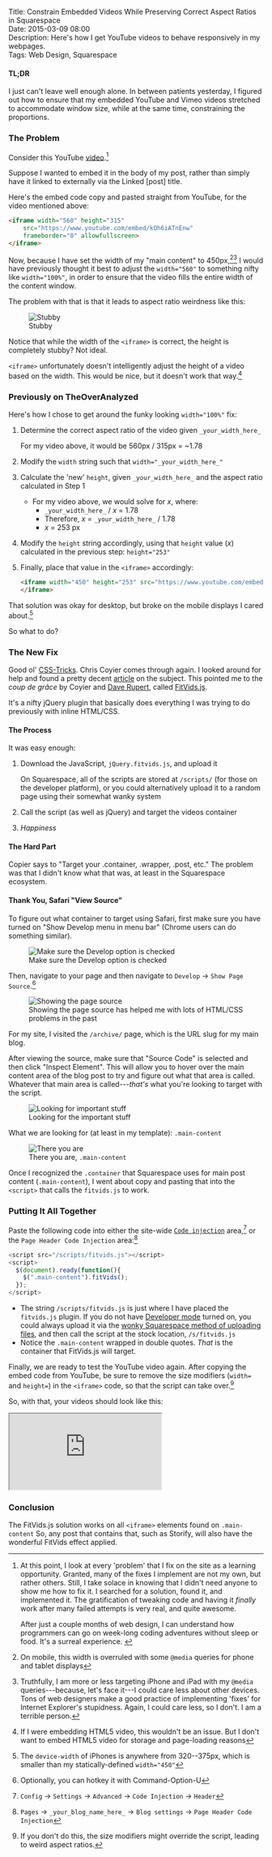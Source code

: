Title: Constrain Embedded Videos While Preserving Correct Aspect Ratios in Squarespace  
Date: 2015-03-09 08:00  
Description: Here's how I get YouTube videos to behave responsively in my webpages.  
Tags: Web Design, Squarespace  

<!-- FitVids (http://fitvidsjs.com) -->
<script src="/js/fitvids.js"></script>
<script>
	$(document).ready(function(){
		$(".entry").fitVids();
	});
</script>
			
#### TL;DR

I just can't leave well enough alone. In between patients yesterday, I figured out how to ensure that my embedded YouTube and Vimeo videos stretched to accommodate window size, while at the same time, constraining the proportions.

### The Problem

Consider this YouTube [video][1].[^1]

Suppose I wanted to embed it in the body of my post, rather than simply have it linked to externally via the Linked [post] title.

Here's the embed code copy and pasted straight from YouTube, for the video mentioned above:

```html
<iframe width="560" height="315"
	src="https://www.youtube.com/embed/kOh6iATnEnw"
	frameborder="0" allowfullscreen>
</iframe>
```

Now, because I have set the width of my "main content" to 450px,[^2][^3] I would have previously thought it best to adjust the `width="560"` to something nifty like `width="100%"`, in order to ensure that the video fills the entire width of the content window.

The problem with that is that it leads to aspect ratio weirdness like this:

<figure>
	<img src="http://d.pr/i/10yC5+" alt="Stubby" title="Stubby">
	<figcaption>Stubby</figcaption>
</figure>

Notice that while the width of the `<iframe>` is correct, the height is completely stubby? Not ideal.

`<iframe>` unfortunately doesn't intelligently adjust the height of a video based on the width. This would be nice, but it doesn't work that way.[^4]

### Previously on TheOverAnalyzed

Here's how I chose to get around the funky looking `width="100%"` fix:

1. Determine the correct aspect ratio of the video given `_your_width_here_`

	For my video above, it would be 560px / 315px = ~1.78
2. Modify the `width` string such that `width="_your_width_here_"`
3. Calculate the 'new' `height`, given `_your_width_here_` and the aspect ratio calculated in Step 1
	* For my video above, we would solve for <i>x</i>, where:	
		* `_your_width_here_` / <i>x</i> = 1.78
		* Therefore, <i>x</i> = `_your_width_here_` / 1.78
		* <i>x</i> = 253 px
4. Modify the `height` string accordingly, using that `height` value (<i>x</i>) calculated in the previous step: `height="253"`
5. Finally, place that value in the `<iframe>` accordingly:

	```html
	<iframe width="450" height="253" src="https://www.youtube.com/embed/kOh6iATnEnw" frameborder="0" allowfullscreen>
	</iframe>
	```

That solution was okay for desktop, but broke on the mobile displays I cared about.[^5]

So what to do?

### The New Fix

Good ol' [CSS-Tricks][2]. Chris Coyier comes through again. I looked around for help and found a pretty decent [article][3] on the subject. This pointed me to the *coup de grâce* by Coyier and [Dave Rupert][4], called [FitVids.js][5].

It's a nifty jQuery plugin that basically does everything I was trying to do previously with inline HTML/CSS.

#### The Process

It was easy enough:

1. Download the JavaScript, `jQuery.fitvids.js`, and upload it  
	
	On Squarespace, all of the scripts are stored at  `/scripts/` (for those on the developer platform), or you could alternatively upload it to a random page using their somewhat wanky system
2. Call the script (as well as jQuery) and target the videos container
3. *Happiness*

#### The Hard Part

Copier says to "Target your .container, .wrapper, .post, etc." The problem was that I didn't know what that was, at least in the Squarespace ecosystem.

#### Thank You, Safari "View Source"

To figure out what container to target using Safari, first make sure you have turned on "Show Develop menu in menu bar" (Chrome users can do something similar).

<figure>
	<img src="http://d.pr/i/1097d+" alt="Make sure the Develop option is checked" title="Make sure the Develop option is checked">
	<figcaption>Make sure the Develop option is checked</figcaption>
</figure>

Then, navigate to your page and then navigate to `Develop` → `Show Page Source`.[^6]

<figure>
	<img class="screenshot" src="http://d.pr/i/1bkxh+" alt="Showing the page source" title="Showing the page source">
	<figcaption>Showing the page source has helped me with lots of HTML/CSS problems in the past</figcaption>
</figure>

For my site, I visited the `/archive/` page, which is the URL slug for my main blog.

After viewing the source, make sure that "Source Code" is selected and then click "Inspect Element". This will allow you to hover over the main content area of the blog post to try and figure out what that area is called. Whatever that main area is called---*that's* what you're looking to target with the script.

<figure>
	<img src="http://d.pr/i/10stf+" alt="Looking for important stuff" title="Looking for important stuff">
	<figcaption>Looking for the important stuff</figcaption>
</figure>

What we are looking for (at least in my template): `.main-content`

<figure>
	<img src="http://d.pr/i/1enKi+" alt="There you are" title="There you are">
	<figcaption>There you are, <code>.main-content</code></figcaption>
</figure>

Once I recognized the `.container` that Squarespace uses for main post content (`.main-content`), I went about copy and pasting that into the `<script>` that calls the `fitvids.js` to work.

### Putting It All Together

Paste the following code into either the site-wide [`Code injection`][6] area,[^7] or the `Page Header Code Injection` area:[^8]

```js
<script src="/scripts/fitvids.js"></script>
<script>
  $(document).ready(function(){
    $(".main-content").fitVids();
  });
</script>
```
* The string `/scripts/fitvids.js` is just where I have placed the `fitvids.js` plugin. If you do not have [Developer mode][7] turned on, you could always upload it via the [wonky Squarespace method of uploading files][8], and then call the script at the stock location, `/s/fitvids.js`
* Notice the `.main-content` wrapped in double quotes. *That* is the container that FitVids.js will target.

Finally, we are ready to test the YouTube video again. After copying the embed code from YouTube, be sure to remove the size modifiers (`width=` and `height=`) in the `<iframe>` code, so that the script can take over.[^9]

So, with that, your videos should look like this:

<iframe src="https://www.youtube.com/embed/kOh6iATnEnw" allowfullscreen></iframe>

### Conclusion

The FitVids.js solution works on all `<iframe>` elements found on `.main-content` So, any post that contains that, such as Storify, will also have the wonderful FitVids effect applied.

[^1]: At this point, I look at every 'problem' that I fix on the site as a learning opportunity. Granted, many of the fixes I implement are not my own, but rather others. Still, I take solace in knowing that I didn't need anyone to show me how to fix it. I searched for a solution, found it, and implemented it. The gratification of tweaking code and having it *finally* work after many failed attempts is very real, and quite awesome.
	<p style="display:inline">After just a couple months of web design, I can understand how programmers can go on week-long coding adventures without sleep or food. It's a surreal experience.</p>
[^2]: On mobile, this width is overruled with some `@media` queries for phone and tablet displays
[^3]: Truthfully, I am more or less targeting iPhone and iPad with my `@media` queries---because, let's face it---I could care less about other devices. Tons of web designers make a good practice of implementing 'fixes' for Internet Explorer's stupidness. Again, I could care less, so I don't. I am a terrible person.
[^4]: If I were embedding HTML5 video, this wouldn't be an issue. But I don't want to embed HTML5 video for storage and page-loading reasons
[^5]: The `device-width` of iPhones is anywhere from 320--375px, which is smaller than my statically-defined `width="450"`
[^6]: Optionally, you can hotkey it with Command-Option-U
[^7]: `Config` → `Settings` → `Advanced` → `Code Injection` → `Header`
[^8]: `Pages` → `_your_blog_name_here_` → `Blog settings` → `Page Header Code Injection`
[^9]: If you don't do this, the size modifiers might override the script, leading to weird aspect ratios.

[1]: https://www.youtube.com/watch?v=kOh6iATnEnw "Maroon 5 cover Pharrell's Happy in the Live Lounge"
[2]: http://css-tricks.com/ "CSS-Tricks"
[3]: https://css-tricks.com/NetMag/FluidWidthVideo/Article-FluidWidthVideo.php "CSS-Tricks post on embedding fluid width video"
[4]: http://daverupert.com/ "Co-creator of FitVids.js"
[5]: http://fitvidsjs.com/ "FitVids.js"
[6]: http://help.squarespace.com/guides/using-code-injection "Squarespace's help topic on using code injection"
[7]: http://developers.squarespace.com/ "Squarespace's Developer Platform"
[8]: http://help.squarespace.com/guides/uploading-and-managing-files "Squarespace help topic for uploading and managing files"